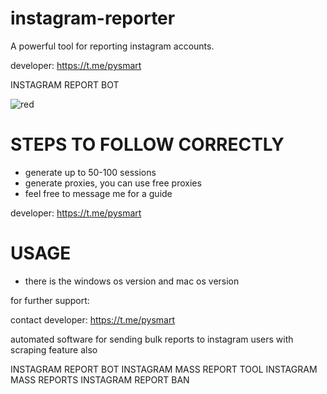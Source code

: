 # instagram-reporter
A powerful tool for reporting instagram accounts.

developer: https://t.me/pysmart

INSTAGRAM REPORT BOT

![red](https://github.com/user-attachments/assets/64fa7546-fdf0-414d-a4ba-6b45df0944be)


# STEPS TO FOLLOW CORRECTLY
- generate up to 50-100 sessions
- generate proxies, you can use free proxies
- feel free to message me for a guide

developer: https://t.me/pysmart

# USAGE
- there is the windows os version and mac os version

for further support:

contact developer: https://t.me/pysmart

automated software for sending bulk reports to instagram users with scraping feature also

INSTAGRAM REPORT BOT
INSTAGRAM MASS REPORT TOOL
INSTAGRAM MASS REPORTS
INSTAGRAM REPORT BAN
